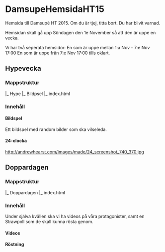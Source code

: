 # DamsupeHemsidaHT15
Hemsida till Damsupé HT 2015. Om du är tjej, titta bort. Du har blivit varnad. 

Hemsidan skall gå upp Söndagen den 1e November så att den är uppe en vecka.

Vi har två seperata hemsidor: 
En som är uppe mellan 1:a Nov - 7:e Nov 17:00
En som är uppe från 7:e Nov 17:00 tills oklart. 

## Hypevecka

### Mappstruktur

|_ Hype
  |_ Bildpsel
  |_ index.html

### Innehåll

#### Bildspel

Ett bildspel med random bilder som ska vilseleda. 

#### 24-clocka

http://andrewhearst.com/images/made/24_screenshot_740_370.jpg

## Doppardagen

### Mappstruktur

|_ Doppardagen
  |_ index.html

### Innehåll

Under själva kvällen ska vi ha videos på våra protagonister, samt en Strawpoll som de skall kunna rösta genom. 

#### Videos

#### Röstning
